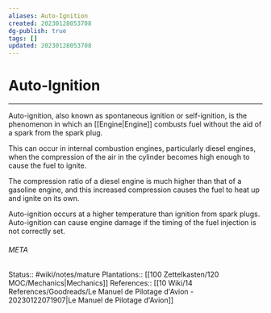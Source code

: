 ```yaml
---
aliases: Auto-Ignition
created: 20230128053708
dg-publish: true
tags: []
updated: 20230128053708
---
```

# Auto-Ignition
---
Auto-ignition, also known as spontaneous ignition or self-ignition, is the phenomenon in which an [[Engine\|Engine]] combusts fuel without the aid of a spark from the spark plug.

This can occur in internal combustion engines, particularly diesel engines, when the compression of the air in the cylinder becomes high enough to cause the fuel to ignite.

The compression ratio of a diesel engine is much higher than that of a gasoline engine, and this increased compression causes the fuel to heat up and ignite on its own.

Auto-ignition occurs at a higher temperature than ignition from spark plugs. Auto-ignition can cause engine damage if the timing of the fuel injection is not correctly set.



###### META
Status:: #wiki/notes/mature 
Plantations:: [[100 Zettelkasten/120 MOC/Mechanics\|Mechanics]]
References:: [[10 Wiki/14 References/Goodreads/Le Manuel de Pilotage d'Avion - 20230122071907\|Le Manuel de Pilotage d'Avion]]
